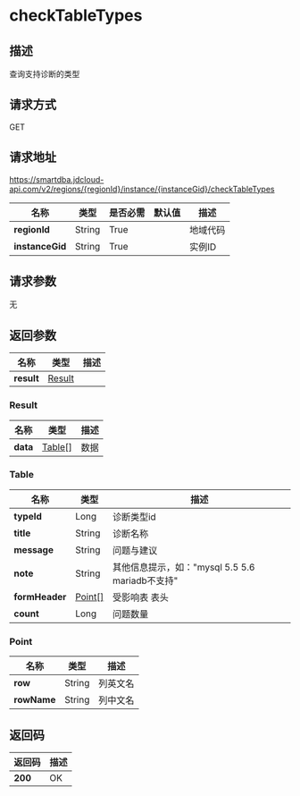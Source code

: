 # checkTableTypes


## 描述
查询支持诊断的类型

## 请求方式
GET

## 请求地址
https://smartdba.jdcloud-api.com/v2/regions/{regionId}/instance/{instanceGid}/checkTableTypes

|名称|类型|是否必需|默认值|描述|
|---|---|---|---|---|
|**regionId**|String|True| |地域代码|
|**instanceGid**|String|True| |实例ID|

## 请求参数
无


## 返回参数
|名称|类型|描述|
|---|---|---|
|**result**|[Result](checktabletypes#result)| |

### <div id="Result">Result</div>
|名称|类型|描述|
|---|---|---|
|**data**|[Table[]](checktabletypes#table)|数据|
### <div id="Table">Table</div>
|名称|类型|描述|
|---|---|---|
|**typeId**|Long|诊断类型id|
|**title**|String|诊断名称|
|**message**|String|问题与建议|
|**note**|String|其他信息提示，如："mysql 5.5 5.6 mariadb不支持"|
|**formHeader**|[Point[]](checktabletypes#point)|受影响表 表头|
|**count**|Long|问题数量|
### <div id="Point">Point</div>
|名称|类型|描述|
|---|---|---|
|**row**|String|列英文名|
|**rowName**|String|列中文名|

## 返回码
|返回码|描述|
|---|---|
|**200**|OK|
